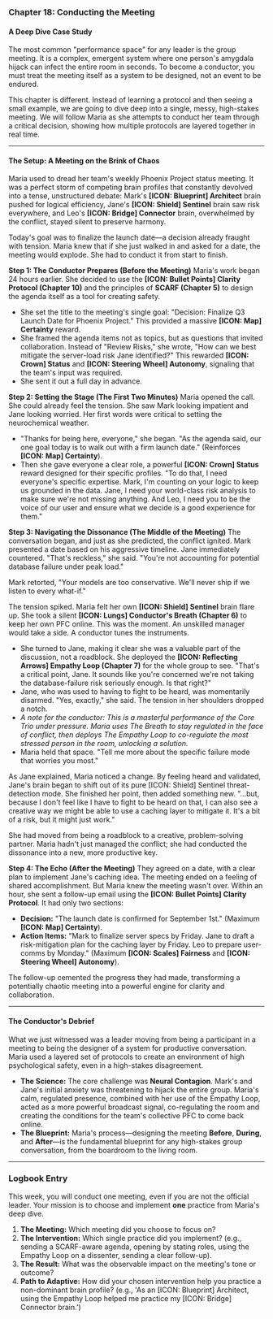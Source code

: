 ### **Chapter 18: Conducting the Meeting**
#### A Deep Dive Case Study

The most common "performance space" for any leader is the group meeting. It is a complex, emergent system where one person's amygdala hijack can infect the entire room in seconds. To become a conductor, you must treat the meeting itself as a system to be designed, not an event to be endured.

This chapter is different. Instead of learning a protocol and then seeing a small example, we are going to dive deep into a single, messy, high-stakes meeting. We will follow Maria as she attempts to conduct her team through a critical decision, showing how multiple protocols are layered together in real time.

***

#### **The Setup: A Meeting on the Brink of Chaos**

Maria used to dread her team's weekly Phoenix Project status meeting. It was a perfect storm of competing brain profiles that constantly devolved into a tense, unstructured debate: Mark's **[ICON: Blueprint] Architect** brain pushed for logical efficiency, Jane's **[ICON: Shield] Sentinel** brain saw risk everywhere, and Leo's **[ICON: Bridge] Connector** brain, overwhelmed by the conflict, stayed silent to preserve harmony.

Today's goal was to finalize the launch date—a decision already fraught with tension. Maria knew that if she just walked in and asked for a date, the meeting would explode. She had to conduct it from start to finish.

**Step 1: The Conductor Prepares (Before the Meeting)**
Maria's work began 24 hours earlier. She decided to use the **[ICON: Bullet Points] Clarity Protocol (Chapter 10)** and the principles of **SCARF (Chapter 5)** to design the agenda itself as a tool for creating safety.
*   She set the title to the meeting's single goal: "Decision: Finalize Q3 Launch Date for Phoenix Project." This provided a massive **[ICON: Map] Certainty** reward.
*   She framed the agenda items not as topics, but as questions that invited collaboration. Instead of "Review Risks," she wrote, "How can we best mitigate the server-load risk Jane identified?" This rewarded **[ICON: Crown] Status** and **[ICON: Steering Wheel] Autonomy**, signaling that the team's input was required.
*   She sent it out a full day in advance.

**Step 2: Setting the Stage (The First Two Minutes)**
Maria opened the call. She could already feel the tension. She saw Mark looking impatient and Jane looking worried. Her first words were critical to setting the neurochemical weather.
*   "Thanks for being here, everyone," she began. "As the agenda said, our one goal today is to walk out with a firm launch date." (Reinforces **[ICON: Map] Certainty**).
*   Then she gave everyone a clear role, a powerful **[ICON: Crown] Status** reward designed for their specific profiles. "To do that, I need everyone's specific expertise. Mark, I'm counting on your logic to keep us grounded in the data. Jane, I need your world-class risk analysis to make sure we're not missing anything. And Leo, I need you to be the voice of our user and ensure what we decide is a good experience for them."

**Step 3: Navigating the Dissonance (The Middle of the Meeting)**
The conversation began, and just as she predicted, the conflict ignited. Mark presented a date based on his aggressive timeline. Jane immediately countered. "That's reckless," she said. "You're not accounting for potential database failure under peak load."

Mark retorted, "Your models are too conservative. We'll never ship if we listen to every what-if."

The tension spiked. Maria felt her own **[ICON: Shield] Sentinel** brain flare up. She took a silent **[ICON: Lungs] Conductor's Breath (Chapter 6)** to keep her own PFC online. This was the moment. An unskilled manager would take a side. A conductor tunes the instruments.

*   She turned to Jane, making it clear she was a valuable part of the discussion, not a roadblock. She deployed the **[ICON: Reflecting Arrows] Empathy Loop (Chapter 7)** for the whole group to see. "That's a critical point, Jane. It sounds like you're concerned we're not taking the database-failure risk seriously enough. Is that right?"
*   Jane, who was used to having to fight to be heard, was momentarily disarmed. "Yes, exactly," she said. The tension in her shoulders dropped a notch.
*   *A note for the conductor: This is a masterful performance of the Core Trio under pressure. Maria uses The Breath to stay regulated in the face of conflict, then deploys The Empathy Loop to co-regulate the most stressed person in the room, unlocking a solution.*
*   Maria held that space. "Tell me more about the specific failure mode that worries you most."

As Jane explained, Maria noticed a change. By feeling heard and validated, Jane's brain began to shift out of its pure [ICON: Shield] Sentinel threat-detection mode. She finished her point, then added something new. "...but, because I don't feel like I have to fight to be heard on that, I can also see a creative way we might be able to use a caching layer to mitigate it. It's a bit of a risk, but it might just work."

She had moved from being a roadblock to a creative, problem-solving partner. Maria hadn't just managed the conflict; she had conducted the dissonance into a new, more productive key.

**Step 4: The Echo (After the Meeting)**
They agreed on a date, with a clear plan to implement Jane's caching idea. The meeting ended on a feeling of shared accomplishment. But Maria knew the meeting wasn't over. Within an hour, she sent a follow-up email using the **[ICON: Bullet Points] Clarity Protocol**. It had only two sections:
*   **Decision:** "The launch date is confirmed for September 1st." (Maximum **[ICON: Map] Certainty**).
*   **Action Items:** "Mark to finalize server specs by Friday. Jane to draft a risk-mitigation plan for the caching layer by Friday. Leo to prepare user-comms by Monday." (Maximum **[ICON: Scales] Fairness** and **[ICON: Steering Wheel] Autonomy**).

The follow-up cemented the progress they had made, transforming a potentially chaotic meeting into a powerful engine for clarity and collaboration.

***

#### **The Conductor's Debrief**
What we just witnessed was a leader moving from being a participant in a meeting to being the designer of a system for productive conversation. Maria used a layered set of protocols to create an environment of high psychological safety, even in a high-stakes disagreement.

*   **The Science:** The core challenge was **Neural Contagion**. Mark's and Jane's initial anxiety was threatening to hijack the entire group. Maria's calm, regulated presence, combined with her use of the Empathy Loop, acted as a more powerful broadcast signal, co-regulating the room and creating the conditions for the team's collective PFC to come back online.
*   **The Blueprint:** Maria's process—designing the meeting **Before**, **During**, and **After**—is the fundamental blueprint for any high-stakes group conversation, from the boardroom to the living room.

---
### **Logbook Entry**

This week, you will conduct one meeting, even if you are not the official leader. Your mission is to choose and implement **one** practice from Maria's deep dive.

1.  **The Meeting:** Which meeting did you choose to focus on?
2.  **The Intervention:** Which single practice did you implement? (e.g., sending a SCARF-aware agenda, opening by stating roles, using the Empathy Loop on a dissenter, sending a clear follow-up).
3.  **The Result:** What was the observable impact on the meeting's tone or outcome?
4.  **Path to Adaptive:** How did your chosen intervention help you practice a non-dominant brain profile? (e.g., 'As an [ICON: Blueprint] Architect, using the Empathy Loop helped me practice my [ICON: Bridge] Connector brain.')
